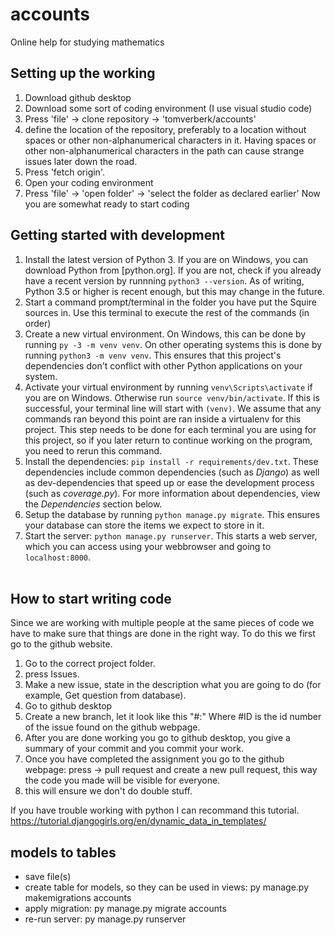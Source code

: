 # accounts
Online help for studying mathematics

## Setting up the working
1. Download github desktop
1. Download some sort of coding environment (I use visual studio code)
1. Press 'file' -> clone repository -> 'tomverberk/accounts'
1. define the location of the repository, preferably to a location without spaces or other non-alphanumerical characters in it. Having spaces or other non-alphanumerical characters in the path can cause strange issues later down the road.
1. Press 'fetch origin'.
1. Open your coding environment
1. Press 'file' -> 'open folder' -> 'select the folder as declared earlier'
Now you are somewhat ready to start coding


## Getting started with development

1. Install the latest version of Python 3. If you are on Windows, you can download Python from [python.org]. If you are not, check if you already have a recent version by runnning `python3 --version`. As of writing, Python 3.5 or higher is recent enough, but this may change in the future.
1. Start a command prompt/terminal in the folder you have put the Squire sources in. Use this terminal to execute the rest of the commands (in order)
1. Create a new virtual environment. On Windows, this can be done by running `py -3 -m venv venv`. On other operating systems this is done by running `python3 -m venv venv`. This ensures that this project's dependencies don't conflict with other Python applications on your system.
1. Activate your virtual environment by running `venv\Scripts\activate` if you are on Windows. Otherwise run `source venv/bin/activate`. If this is successful, your terminal line will start with `(venv)`. We assume that any commands ran beyond this point are ran inside a virtualenv for this project. This step needs to be done for each terminal you are using for this project, so if you later return to continue working on the program, you need to rerun this command.
1. Install the dependencies: `pip install -r requirements/dev.txt`. These dependencies include common dependencies (such as *Django*) as well as dev-dependencies that speed up or ease the development process (such as *coverage.py*). For more information about dependencies, view the *Dependencies* section below.
1. Setup the database by running `python manage.py migrate`. This ensures your database can store the items we expect to store in it.
1. Start the server: `python manage.py runserver`. This starts a web server, which you can access using your webbrowser and going to `localhost:8000`.
<br/><br/>

## How to start writing code
Since we are working with multiple people at the same pieces of code we have to make sure that things are done in the right way.
To do this we first go to the github website.
1. Go to the correct project folder.
1. press Issues.
1. Make a new issue, state in the description what you are going to do (for example, Get question from database).
1. Go to github desktop
1. Create a new branch, let it look like this "#<ID>:<Description>" Where #ID is the id number of the issue found on the github webpage.
1. After you are done working you go to github desktop, you give a summary of your commit and you commit your work.
1. Once you have completed the assignment you   go to the github webpage: press -> pull request and create a new pull request, this way the code you made will be visible for everyone.
1. this will ensure we don't do double stuff.
  
  If you have trouble working with python I can recommand this tutorial.
  https://tutorial.djangogirls.org/en/dynamic_data_in_templates/

## models to tables
- save file(s)
- create table for models, so they can be used in views: py manage.py makemigrations accounts
- apply migration: py manage.py migrate accounts
- re-run server: py manage.py runserver
